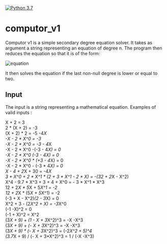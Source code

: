 [![Python 3.7](https://img.shields.io/badge/python-3.7-blue.svg)](https://www.python.org/downloads/release/python-360/)

# computor_v1
Computor v1 is a simple secondary degree equation solver.
It takes as argument a string representing an equation of degree n.
The program then reduces the equation so that it is of the form:
 
![equation](http://latex.codecogs.com/gif.latex?$\sum_{i=0}^n$&space;a_ix^{^{i}}&space;=&space;0)

It then solves the equation if the last non-null degree is lower or equal to two.


## Input

The input is a string representing a mathematical equation.
Examples of valid inputs :

X + 2 = 3  
2 * (X + 2) = -3  
(X + 2) * 2 = -5 -4*X  
-X - 2 * X^0 = -3  
-X - 2 * X^0 = -3 - 4*X  
-X - 2 * X^0 -(-3 - 4*X) = 0  
-X - 2 * X^0 *(-3 - 4*X) = 0  
-X - 2 * X^0 * (+3 - 4*X) = 0  
-X - 2 * X^0 - (-3 * 4*X) = 0  
X - 4 + 2*X + 30 = -4*X  
3 * X^0 + 2 * X^1 * (2 + 3 * X^1 - 2 * X) = -(32 + 2*X - X^2)  
X^4 - 9.7 * X^3 + 3 + 4 + X^0 = - 3 * X^1 * X^3  
12 + 2*X * 5*X + 5*X^1 = -2  
12 + 2*X * (5*X + 5*X^1) = -2  
(-3 + X - X^2)*(2 - 3*X) = 0  
X^2 + 3 - (2*X^2 + X) = -3*X^0  
(-1 -X)^2 = 0  
(-1 + X)^2 = X^2  
(3*X + 9) + (1 - X + 3*X^2)^3 = -X -X^3  
(3*X + 9) + (- X + 3*X^2)^3 = -X -X^3  
(3*X + 9) * (- X + 3*X^2)^3 = (-2*X^2 + 5)^4  
(3.7*X + 9) / (- X + 3*X^2)^3 = 1 / (-X -X^3)  

